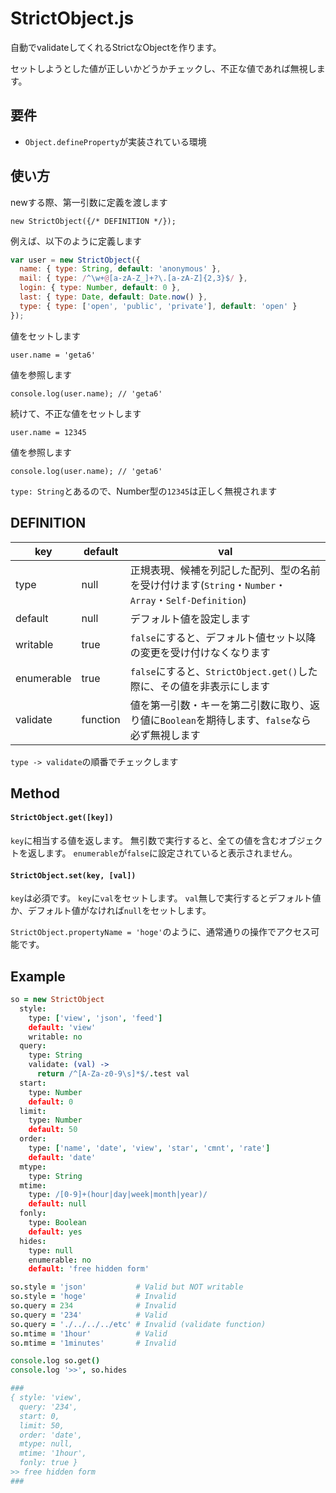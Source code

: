 # StrictObject.js

自動でvalidateしてくれるStrictなObjectを作ります。

セットしようとした値が正しいかどうかチェックし、不正な値であれば無視します。

## 要件

* `Object.defineProperty`が実装されている環境

## 使い方

  newする際、第一引数に定義を渡します

	new StrictObject({/* DEFINITION */});

  例えば、以下のように定義します

```js
var user = new StrictObject({
  name: { type: String, default: 'anonymous' },
  mail: { type: /^\w+@[a-zA-Z_]+?\.[a-zA-Z]{2,3}$/ },
  login: { type: Number, default: 0 },
  last: { type: Date, default: Date.now() },
  type: { type: ['open', 'public', 'private'], default: 'open' }
});
```

  値をセットします

	user.name = 'geta6'

  値を参照します

	console.log(user.name); // 'geta6'

  続けて、不正な値をセットします

	user.name = 12345

  値を参照します

	console.log(user.name); // 'geta6'

  `type: String`とあるので、Number型の`12345`は正しく無視されます

## DEFINITION

key        | default  | val
-----------|----------|-----
type       | null     | 正規表現、候補を列記した配列、型の名前を受け付けます(`String`・`Number`・`Array`・`Self-Definition`)
default    | null     | デフォルト値を設定します
writable   | true     | `false`にすると、デフォルト値セット以降の変更を受け付けなくなります
enumerable | true     | `false`にすると、`StrictObject.get()`した際に、その値を非表示にします
validate   | function | 値を第一引数・キーを第二引数に取り、返り値に`Boolean`を期待します、`false`なら必ず無視します

`type -> validate`の順番でチェックします

## Method

#### `StrictObject.get([key])`

`key`に相当する値を返します。
無引数で実行すると、全ての値を含むオブジェクトを返します。
`enumerable`が`false`に設定されていると表示されません。

#### `StrictObject.set(key, [val])`

`key`は必須です。
`key`に`val`をセットします。
`val`無しで実行するとデフォルト値か、デフォルト値がなければ`null`をセットします。

`StrictObject.propertyName = 'hoge'`のように、通常通りの操作でアクセス可能です。

## Example

```coffee
so = new StrictObject
  style:
    type: ['view', 'json', 'feed']
    default: 'view'
    writable: no
  query:
    type: String
    validate: (val) ->
      return /^[A-Za-z0-9\s]*$/.test val
  start:
    type: Number
    default: 0
  limit:
    type: Number
    default: 50
  order:
    type: ['name', 'date', 'view', 'star', 'cmnt', 'rate']
    default: 'date'
  mtype:
    type: String
  mtime:
    type: /[0-9]+(hour|day|week|month|year)/
    default: null
  fonly:
    type: Boolean
    default: yes
  hides:
    type: null
    enumerable: no
    default: 'free hidden form'

so.style = 'json'           # Valid but NOT writable
so.style = 'hoge'           # Invalid
so.query = 234              # Invalid
so.query = '234'            # Valid
so.query = './../../../etc' # Invalid (validate function)
so.mtime = '1hour'          # Valid
so.mtime = '1minutes'       # Invalid

console.log so.get()
console.log '>>', so.hides

###
{ style: 'view',
  query: '234',
  start: 0,
  limit: 50,
  order: 'date',
  mtype: null,
  mtime: '1hour',
  fonly: true }
>> free hidden form
###
```
